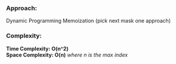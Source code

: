 ### Approach:
Dynamic Programming Memoization (pick next mask one approach)
​
### Complexity:
**Time Complexity: O(n^2)**\
**Space Complexity: O(n)** *where n is the max index*
